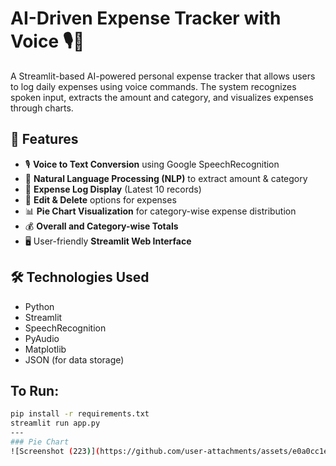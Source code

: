 # AI-Driven Expense Tracker with Voice 🎙️💸

A Streamlit-based AI-powered personal expense tracker that allows users to log daily expenses using voice commands. The system recognizes spoken input, extracts the amount and category, and visualizes expenses through charts.

## 🚀 Features
- 🎙️ **Voice to Text Conversion** using Google SpeechRecognition
- 🧠 **Natural Language Processing (NLP)** to extract amount & category
- 📄 **Expense Log Display** (Latest 10 records)
- 📝 **Edit & Delete** options for expenses
- 📊 **Pie Chart Visualization** for category-wise expense distribution
- 💰 **Overall and Category-wise Totals**
- 🖥️ User-friendly **Streamlit Web Interface**

## 🛠️ Technologies Used
- Python
- Streamlit
- SpeechRecognition
- PyAudio
- Matplotlib
- JSON (for data storage)

## To Run:

```bash
pip install -r requirements.txt
streamlit run app.py
---
### Pie Chart
![Screenshot (223)](https://github.com/user-attachments/assets/e0a0cc1e-d25b-4c8d-945d-02bfceb0c08e)
